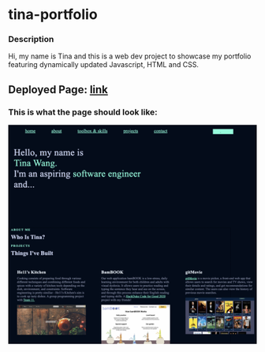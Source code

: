 # tina-portfolio
### Description
Hi, my name is Tina and this is a web dev project to showcase my portfolio featuring dynamically updated Javascript, HTML and CSS.

## Deployed Page: [link](https://tunaabop.github.io/tina-portfolio/)

### This is what the page should look like:

![Demo Page](assets/img/portfolio_ss.png)
